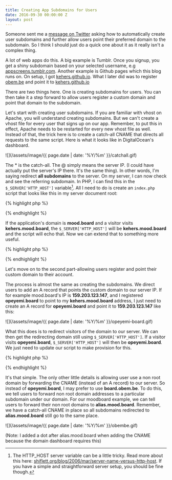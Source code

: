 ```yaml
---
title: Creating App Subdomains for Users
date: 2016-09-30 00:00:00 Z
layout: post
---
```


Someone sent me a [message on Twitter](http://twitter.com/kehers) asking how to automatically create user subdomains and further allow users point their preferred domain to the subdomain. So I think I should just do a quick one about it as it really isn't a complex thing.

A lot of web apps do this. A big example is Tumblr. Once you signup, you get a shiny subdomain based on your selected username, e.g [appscreens.tumblr.com](http://appscreens.tumblr.com/). Another example is Github pages which this blog runs on. On setup, I got [kehers.github.io](http://kehers.github.io/). What I later did was to register [obem.be](http://obem.be/) and point it to [kehers.github.io](http://kehers.github.io/)

There are two things here. One is creating subdomains for users. You can then take it a step forward to allow users register a custom domain and point that domain to the subdomain. 

Let's start with creating user subdomains. If you are familiar with vhost on Apache, you will understand creating subdomains. But we can't create a vhost file for every user that signs up on our app. Remember, to put this in effect, Apache needs to be restarted for every new vhost file as well. Instead of that, the trick here is to create a catch-all CNAME that directs all requests to the same script. Here is what it looks like in DigitalOcean's dashboard.

![](/assets/image/{{ page.date | date: '%Y/%m' }}/catchall.gif)

The * is the catch-all. The @ simply means the server IP. (I could have actually put the server's IP there. It's the same thing). In other words, I'm saying redirect **all subdomains** to the server. On my server, I can now check and see the referring subdomain. In PHP, I can find this in the `$_SERVER['HTTP_HOST']` variable[^1]. All I need to do is create an `index.php` script that looks like this in my server document root:

{% highlight php %}
<?php
# /var/www/html/index.php
echo $_SERVER['HTTP_HOST'];
?>
{% endhighlight %}

If the application's domain is **mood.board** and a visitor visits **kehers.mood.board**, the `$_SERVER['HTTP_HOST']` will be **kehers.mood.board** and the script will echo that. Now we can extend that to something more useful.

{% highlight php %}
<?php
$host = $_SERVER['HTTP_HOST'];
list($subdomain, $domain) = explode('.', $host);
// Is there a subdomain? Nope
if ($domain == 'board') {
    // Load generic home page
   Views::index();
    exit;
}
// ...yes. Get attached user
$user = Users::get($subdomain);
if (!$user) {
   // User not found (signup?) error page
  Views::errorPage('404');
  exit;
}

Views::renderUserPage($user);
?> 
{% endhighlight %}

Let's move on to the second part-allowing users register and point their custom domain to their account. 

The process is almost the same as creating the subdomains. We direct users to add an A record that points the custom domain to our server IP. If for example mood.board's IP is **159.203.123.147**, and I registered **opeyemi.board** to point to my **kehers.mood.board** address, I just need to create an A record for **opeyemi.board** and point it to **159.203.123.147** like this:

![](/assets/image/{{ page.date | date: '%Y/%m' }}/opeyemi-board.gif)

What this does is to redirect visitors of the domain to our server. We can then get the redirecting domain still using `$_SERVER['HTTP_HOST']`. If a visitor visits **opeyemi.board**, `$_SERVER['HTTP_HOST']` will then be **opeyemi.board**. We just need to update our script to make provision for this.

{% highlight php %}
<?php
$host = $_SERVER['HTTP_HOST'];
// Check if custom domain
if (!preg_match('|mood\.board$|i', $host)) {
    $user = Users::getByDomain($host);
}
else {
    list($subdomain, $domain) = explode('.', $host);
    // Is there a subdomain? Nope
    if ($domain == 'board') {
        // Load generic home page
       Views::index();
        exit;
    }
    // ...yes. Get attached user
    $user = Users::get($subdomain);
}
if (!$user) {
   // User not found (signup?) error page
  Views::errorPage('404');
  exit;
}

Views::renderUserPage($user);
?> 
{% endhighlight %}

It's that simple. The only other little details is allowing user use a non root domain by forwarding the CNAME (instead of an A record) to our server. So instead of **opeyemi.board**, I may prefer to use **board.obem.be**. To do this, we tell users to forward non root domain addresses to a particular subdomain under our domain. For our moodboard example, we can tell users to forward their non root domains to **alias.mood.board**. Remember, we have a catch-all CNAME in place so all subdomains redirected to **alias.mood.board** still go to the same place.

![](/assets/image/{{ page.date | date: '%Y/%m' }}/obembe.gif)

(Note: I added a dot after alias.mood.board when adding the CNAME because the domain dashboard requires this)

[^1]: The HTTP_HOST server variable can be a little tricky. Read more about this here: [shiflett.org/blog/2006/mar/server-name-versus-http-host](http://shiflett.org/blog/2006/mar/server-name-versus-http-host). If you have a simple and straightforward server setup, you should be fine though.